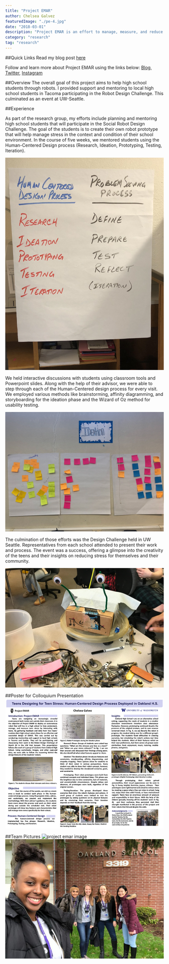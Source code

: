 ```yaml
---
title: "Project EMAR"
author: Chelsea Galvez
featuredImage: "./pe-4.jpg"
date: "2018-03-01"
description: "Project EMAR is an effort to manage, measure, and reduce stress levels among teens by deploying a social robot to living autonomously in a high school."
category: "research"
tag: "research"
---
```


##Quick Links
Read my blog post [here](https://blogs.uw.edu/emar/archives/583)

Follow and learn more about Project EMAR using the links below:
[Blog](http://blogs.uw.edu/emar/), [Twitter](https://twitter.com/RobotEMAR), [Instagram](https://www.instagram.com/projectemar/)

##Overview
The overall goal of this project aims to help high school students through robots. I provided support and mentoring to local high school students in Tacoma participating in the Robot Design Challenge. This culminated as an event at UW-Seattle.

##Experience

As part of the research group, my efforts include planning and mentoring high school students that will participate in the Social Robot Design Challenge. The goal of the students is to create their own robot prototype that will help manage stress in the context and condition of their school environment. In the course of five weeks, we mentored students using the Human-Centered Design process (Research, Ideation, Prototyping, Testing, Iteration).

![project emar image](./pe-1.jpg)

We held interactive discussions with students using classroom tools and Powerpoint slides. Along with the help of their advisor, we were able to step through each of the Human-Centered design process for every visit. We employed various methods like brainstorming, affinity diagramming, and storyboarding for the ideation phase and the Wizard of Oz method for usability testing.

![project emar image](./pe-2.jpg)

The culmination of those efforts was the Design Challenge held in UW Seattle. Representatives from each school attended to present their work and process. The event was a success, offering a glimpse into the creativity of the teens and their insights on reducing stress for themselves and their community.

![project emar image](./pe-3.jpg)

##Poster for Colloquium Presentation
![poster colloquium](./poster-1.png)

##Team Pictures
![project emar image](./pe-4.jpg)
![project emar image](./pe-5.jpg)
